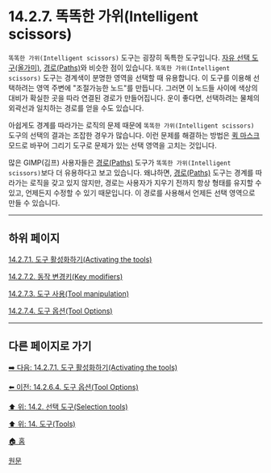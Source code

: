 # 14.2.7. 똑똑한 가위(Intelligent scissors)
`똑똑한 가위(Intelligent scissors)` 도구는 굉장히 독특한 도구입니다. [자유 선택 도구(올가미)](./14-02-04-00-free-selection-lasso.md), [경로(Paths)](./14-05-02-paths.md)와 비슷한 점이 있습니다. `똑똑한 가위(Intelligent scissors)` 도구는 경계색이 분명한 영역을 선택할 때 유용합니다. 이 도구를 이용해 선택하려는 영역 주변에 "조절가능한 노드"를 만듭니다. 그러면 이 노드들 사이에 색상의 대비가 확실한 곳을 따라 연결된 경로가 만들어집니다. 운이 좋다면, 선택하려는 물체의 외곽선과 일치하는 경로를 얻을 수도 있습니다.

아쉽게도 경계를 따라가는 로직의 문제 때문에 `똑똑한 가위(Intelligent scissors)` 도구의 선택의 결과는 조잡한 경우가 많습니다. 이런 문제를 해결하는 방법은 [퀵 마스크](./15-02-02-04-00-quick_mask.md) 모드로 바꾸어 그리기 도구로 문제가 있는 선택 영역을 고치는 것입니다.

많은 GIMP(김프) 사용자들은 [경로(Paths)](./14-05-02-paths.md) 도구가 `똑똑한 가위(Intelligent scissors)`보다 더 유용하다고 보고 있습니다. 왜냐하면, [경로(Paths)](./14-05-02-paths.md) 도구는 경계를 따라가는 로직을 갖고 있지 않지만, 경로는 사용자가 지우기 전까지 항상 형태를 유지할 수 있고, 언제든지 수정할 수 있기 때문입니다. 이 경로를 사용해서 언제든 선택 영역으로 만들 수 있습니다.

***

## 하위 페이지

[14.2.7.1. 도구 활성화하기(Activating the tools)](./14-02-07-01-activating_the_tool.md)

[14.2.7.2. 동작 변경키(Key modifiers)](./14-02-07-02-key_modifiers.md)

[14.2.7.3. 도구 사용(Tool manipulation)](./14-02-07-03-tool_manipulation.md)

[14.2.7.4. 도구 옵션(Tool Options)](./14-02-07-04-tool_options.md)

***

## 다른 페이지로 가기

[➡️ 다음: 14.2.7.1. 도구 활성화하기(Activating the tools)](./14-02-07-01-activating_the_tool.md)

[⬅️ 이전: 14.2.6.4. 도구 옵션(Tool Options)](./14-02-06-04-tool_options.md)

[⬆️ 위: 14.2. 선택 도구(Selection tools)](./14-02-00-selection-tools.md)

[⬆️ 위: 14. 도구(Tools)](./14-00-tools.md)

[🏠 홈](./00-home.md)

[원문](https://docs.gimp.org/2.10/ko/gimp-tools.html#gimp-tool-options-dialog)